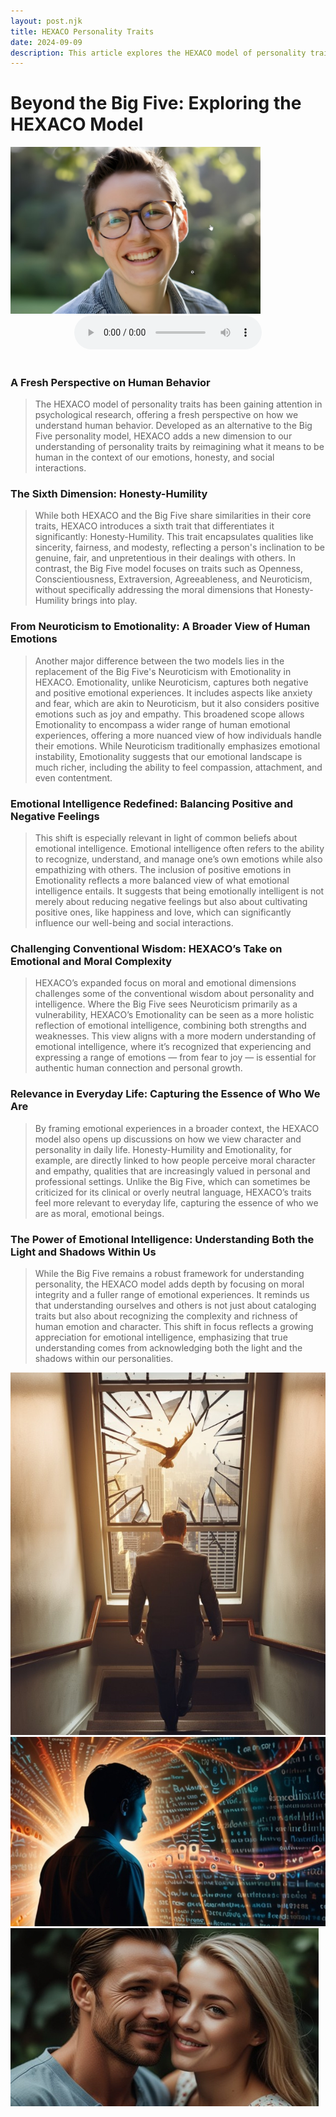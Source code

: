 ```yaml
---
layout: post.njk
title: HEXACO Personality Traits
date: 2024-09-09
description: This article explores the HEXACO model of personality traits.
---
```


# Beyond the Big Five: Exploring the HEXACO Model  

<img src="/assets/images/hexaco.jpg" alt="Description of image" width="400" class="centered" >

<center><audio controls><source src="https://s3.eu-central-1.wasabisys.com/audio.com.audio/transcoding/40/66/1809805764386640-1809805764405671-1809805787552958.mp3?X-Amz-Content-Sha256=UNSIGNED-PAYLOAD&amp;X-Amz-Algorithm=AWS4-HMAC-SHA256&amp;X-Amz-Credential=W7IA3NSYSOQIKLY9DEVC%2F20240910%2Feu-central-1%2Fs3%2Faws4_request&amp;X-Amz-Date=20240910T104858Z&amp;X-Amz-SignedHeaders=host&amp;X-Amz-Expires=518400&amp;X-Amz-Signature=0bb405d9618d986a15716c74b8c01c95ae892f5a59ea67e032a65be6a8d6654a" type="audio/mpeg">Your browser does not support the audio element.</audio></br></br></center>

### A Fresh Perspective on Human Behavior  
> The HEXACO model of personality traits has been gaining attention in psychological research, offering a fresh perspective on how we understand human behavior. Developed as an alternative to the Big Five personality model, HEXACO adds a new dimension to our understanding of personality traits by reimagining what it means to be human in the context of our emotions, honesty, and social interactions.

### The Sixth Dimension: Honesty-Humility  

> While both HEXACO and the Big Five share similarities in their core traits, HEXACO introduces a sixth trait that differentiates it significantly: Honesty-Humility. This trait encapsulates qualities like sincerity, fairness, and modesty, reflecting a person's inclination to be genuine, fair, and unpretentious in their dealings with others. In contrast, the Big Five model focuses on traits such as Openness, Conscientiousness, Extraversion, Agreeableness, and Neuroticism, without specifically addressing the moral dimensions that Honesty-Humility brings into play.

### From Neuroticism to Emotionality: A Broader View of Human Emotions  

> Another major difference between the two models lies in the replacement of the Big Five's Neuroticism with Emotionality in HEXACO. Emotionality, unlike Neuroticism, captures both negative and positive emotional experiences. It includes aspects like anxiety and fear, which are akin to Neuroticism, but it also considers positive emotions such as joy and empathy. This broadened scope allows Emotionality to encompass a wider range of human emotional experiences, offering a more nuanced view of how individuals handle their emotions. While Neuroticism traditionally emphasizes emotional instability, Emotionality suggests that our emotional landscape is much richer, including the ability to feel compassion, attachment, and even contentment.

### Emotional Intelligence Redefined: Balancing Positive and Negative Feelings  

> This shift is especially relevant in light of common beliefs about emotional intelligence. Emotional intelligence often refers to the ability to recognize, understand, and manage one’s own emotions while also empathizing with others. The inclusion of positive emotions in Emotionality reflects a more balanced view of what emotional intelligence entails. It suggests that being emotionally intelligent is not merely about reducing negative feelings but also about cultivating positive ones, like happiness and love, which can significantly influence our well-being and social interactions.

### Challenging Conventional Wisdom: HEXACO’s Take on Emotional and Moral Complexity  

> HEXACO’s expanded focus on moral and emotional dimensions challenges some of the conventional wisdom about personality and intelligence. Where the Big Five sees Neuroticism primarily as a vulnerability, HEXACO’s Emotionality can be seen as a more holistic reflection of emotional intelligence, combining both strengths and weaknesses. This view aligns with a more modern understanding of emotional intelligence, where it’s recognized that experiencing and expressing a range of emotions — from fear to joy — is essential for authentic human connection and personal growth.

### Relevance in Everyday Life: Capturing the Essence of Who We Are  

> By framing emotional experiences in a broader context, the HEXACO model also opens up discussions on how we view character and personality in daily life. Honesty-Humility and Emotionality, for example, are directly linked to how people perceive moral character and empathy, qualities that are increasingly valued in personal and professional settings. Unlike the Big Five, which can sometimes be criticized for its clinical or overly neutral language, HEXACO’s traits feel more relevant to everyday life, capturing the essence of who we are as moral, emotional beings.

### The Power of Emotional Intelligence: Understanding Both the Light and Shadows Within Us  

> While the Big Five remains a robust framework for understanding personality, the HEXACO model adds depth by focusing on moral integrity and a fuller range of emotional experiences. It reminds us that understanding ourselves and others is not just about cataloging traits but also about recognizing the complexity and richness of human emotion and character. This shift in focus reflects a growing appreciation for emotional intelligence, emphasizing that true understanding comes from acknowledging both the light and the shadows within our personalities.




<div class="grid">
  <img src="/assets/images/Synchronicity.jpg" alt="Description 1">
  <img src="/assets/images/language.jpg" alt="Description 2">
  <img src="/assets/images/a-loving-couple.jpg" alt="Description 3">
</div>